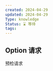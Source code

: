 ```yaml
---
created: 2024-04-29
updated: 2024-04-29
Type: knowledge
Status: ⌛️ 等待
tags:
---
```

## Option 请求
预检请求